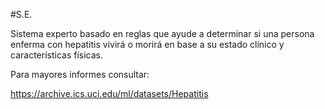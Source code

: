 #S.E.

Sistema experto basado en reglas que ayude a determinar si una persona enferma con hepatitis vivirá o morirá en base a su estado clínico y características físicas.

Para mayores informes consultar:

<https://archive.ics.uci.edu/ml/datasets/Hepatitis>
